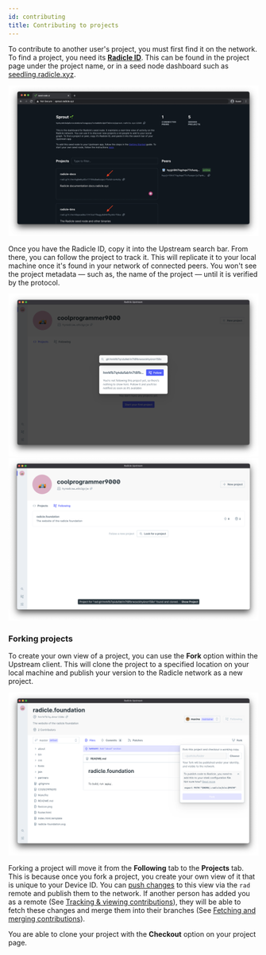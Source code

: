 ```yaml
---
id: contributing
title: Contributing to projects
---
```


To contribute to another user's project, you must first find it on the
network. To find a project, you need its [**Radicle ID**][ri]. This can be found
in the project page under the project name, or in a seed node dashboard such as
[seedling.radicle.xyz](seedling.radicle.xyz).

![Identity][id]

Once you have the Radicle ID, copy it into the Upstream search bar. From there,
you can follow the project to track it. This will replicate it to your local
machine once it's found in your network of connected peers. You won't see the
project metadata — such as, the name of the project — until it is verified by
the protocol. 

![Search bar][sb] ![Found Project][fp]

### Forking projects

To create your own view of a project, you can use the **Fork** option within the
Upstream client. This will clone the project to a specified location on your
local machine and publish your version to the Radicle network as a new project.

![Fork Project][fo]

Forking a project will move it from the **Following** tab to the **Projects**
tab. This is because once you fork a project, you create your own view of
it that is unique to your Device ID. You can [push changes][pc] to this view via
the `rad` remote and publish them to the network. If another person has
added you as a remote (See [Tracking & viewing contributions][tv]), they will be
able to fetch these changes and merge them into their branches (See [Fetching
and merging contributions][fm]).

You are able to clone your project with the **Checkout** option on your project
page.

[tv]: tracking-and-viewing.md
[fm]: fetching-and-merging.md
[pc]: pushing-changes.md
[pn]: understanding-radicle/glossary.md/#project-name
[ri]: understanding-radicle/glossary.md/#radicle-id

[id]: /img/radicle-id-seed-node.png
[ps]: /img/peer-switcher.png
[sb]: /img/search-bar.png
[fp]: /img/project-found.png
[fo]: /img/fork-project.png
